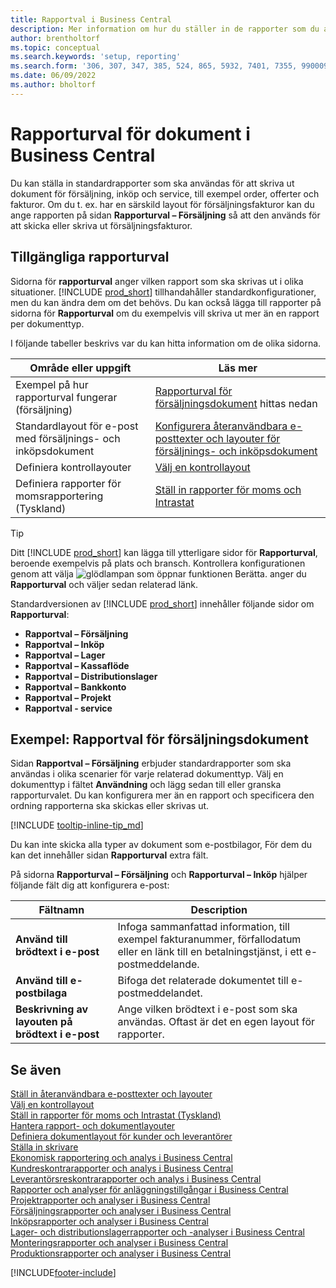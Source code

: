 ```yaml
---
title: Rapportval i Business Central
description: Mer information om hur du ställer in de rapporter som du använder för att skriva ut olika typer av dokument i Business Central.
author: brentholtorf
ms.topic: conceptual
ms.search.keywords: 'setup, reporting'
ms.search.form: '306, 307, 347, 385, 524, 865, 5932, 7401, 7355, 99000917'
ms.date: 06/09/2022
ms.author: bholtorf
---
```

# <a name="report-selection-for-documents-in-business-central"></a>Rapporturval för dokument i Business Central

Du kan ställa in standardrapporter som ska användas för att skriva ut dokument för försäljning, inköp och service, till exempel order, offerter och fakturor. Om du t. ex. har en särskild layout för försäljningsfakturor kan du ange rapporten på sidan **Rapporturval – Försäljning** så att den används för att skicka eller skriva ut försäljningsfakturor.  

## <a name="available-report-selections"></a>Tillgängliga rapporturval

Sidorna för **rapporturval** anger vilken rapport som ska skrivas ut i olika situationer. [!INCLUDE [prod_short](includes/prod_short.md)] tillhandahåller standardkonfigurationer, men du kan ändra dem om det behövs. Du kan också lägga till rapporter på sidorna för **Rapporturval** om du exempelvis vill skriva ut mer än en rapport per dokumenttyp. 

I följande tabeller beskrivs var du kan hitta information om de olika sidorna.  

|Område eller uppgift  |Läs mer|
|--------------|----------|
|Exempel på hur rapporturval fungerar (försäljning)|[Rapporturval för försäljningsdokument](#example-report-selection-for-sales-documents) hittas nedan|
|Standardlayout för e-post med försäljnings- och inköpsdokument  |[Konfigurera återanvändbara e-posttexter och layouter för försäljnings- och inköpsdokument](admin-how-setup-email.md#set-up-reusable-email-texts-and-layouts) |
|Definiera kontrollayouter     |[Välj en kontrollayout](finance-how-define-check-layouts.md) |
|Definiera rapporter för momsrapportering (Tyskland)|[Ställ in rapporter för moms och Intrastat](LocalFunctionality/Germany/how-to-set-up-reports-for-vat-and-intrastat.md) |

> [!TIP]
> Ditt [!INCLUDE [prod_short](includes/prod_short.md)] kan lägga till ytterligare sidor för **Rapporturval**, beroende exempelvis på plats och bransch. Kontrollera konfigurationen genom att välja ![glödlampan som öppnar funktionen Berätta.](media/ui-search/search_small.png "Berätta för mig vad du vill göra") anger du **Rapporturval** och väljer sedan relaterad länk.

Standardversionen av [!INCLUDE [prod_short](includes/prod_short.md)] innehåller följande sidor om **Rapporturval**:

* **Rapportval – Försäljning**  
* **Rapportval – Inköp**  
* **Rapportval – Lager**  
* **Rapportval – Kassaflöde**  
* **Rapportval – Distributionslager**  
* **Rapportval – Bankkonto**  
* **Rapportval – Projekt**  
* **Rapportval - service**

## <a name="example-report-selection-for-sales-documents"></a>Exempel: Rapportval för försäljningsdokument

Sidan **Rapportval – Försäljning** erbjuder standardrapporter som ska användas i olika scenarier för varje relaterad dokumenttyp. Välj en dokumenttyp i fältet **Användning** och lägg sedan till eller granska rapporturvalet. Du kan konfigurera mer än en rapport och specificera den ordning rapporterna ska skickas eller skrivas ut.  

[!INCLUDE [tooltip-inline-tip_md](includes/tooltip-inline-tip_md.md)]

Du kan inte skicka alla typer av dokument som e-postbilagor, För dem du kan det innehåller sidan **Rapporturval** extra fält.  

På sidorna **Rapporturval – Försäljning** och **Rapporturval – Inköp** hjälper följande fält dig att konfigurera e-post:

|Fältnamn |Description  |
|-----------|-------------|
|**Använd till brödtext i e-post**| Infoga sammanfattad information, till exempel fakturanummer, förfallodatum eller en länk till en betalningstjänst, i ett e-postmeddelande.        |
|**Använd till e-postbilaga**| Bifoga det relaterade dokumentet till e-postmeddelandet.|
|**Beskrivning av layouten på brödtext i e-post**|Ange vilken brödtext i e-post som ska användas. Oftast är det en egen layout för rapporter. |

## <a name="see-also"></a>Se även

[Ställ in återanvändbara e-posttexter och layouter](admin-how-setup-email.md#set-up-reusable-email-texts-and-layouts)  
[Välj en kontrollayout](finance-how-define-check-layouts.md)  
[Ställ in rapporter för moms och Intrastat (Tyskland)](LocalFunctionality/Germany/how-to-set-up-reports-for-vat-and-intrastat.md)  
[Hantera rapport- och dokumentlayouter](ui-manage-report-layouts.md)  
[Definiera dokumentlayout för kunder och leverantörer](ui-define-customer-vendor-document-layouts.md)  
[Ställa in skrivare](ui-specify-printer-selection-reports.md)  
[Ekonomisk rapportering och analys i Business Central](finance-reports.md)  
[Kundreskontrarapporter och analys i Business Central](receivables-reports.md)  
[Leverantörsreskontrarapporter och analys i Business Central](payables-reports.md)  
[Rapporter och analyser för anläggningstillgångar i Business Central](fa-reports.md)  
[Projektrapporter och analyser i Business Central](project-reports.md)  
[Försäljningsrapporter och analyser i Business Central](sales-reports.md)  
[Inköpsrapporter och analyser i Business Central](purchase-reports.md)  
[Lager- och distributionslagerrapporter och -analyser i Business Central](inventory-WMS-reports.md)  
[Monteringsrapporter och analyser i Business Central](assembly-reports.md)  
[Produktionsrapporter och analyser i Business Central](production-reports.md)  

[!INCLUDE[footer-include](includes/footer-banner.md)]
